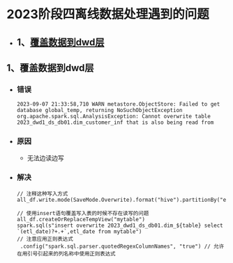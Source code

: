 # 2023阶段四离线数据处理遇到的问题

- ## 1、[覆盖数据到dwd层](#OverwriteDwd)





## 1、<a id="OverwriteDwd">覆盖数据到dwd层</a>

- ### 错误

  ```
  2023-09-07 21:33:58,710 WARN metastore.ObjectStore: Failed to get database global_temp, returning NoSuchObjectException
  org.apache.spark.sql.AnalysisException: Cannot overwrite table 2023_dwd1_ds_db01.dim_customer_inf that is also being read from
  ```

- ### 原因

  - 无法边读边写

- ### 解决

  ```
  // 注释这种写入方式
  all_df.write.mode(SaveMode.Overwrite).format("hive").partitionBy("etl_date").saveAsTable(s"2023_dwd1_ds_db01.dim_${table}") 
  
  // 使用insert语句覆盖写入表的时候不存在读写的问题
  all_df.createOrReplaceTempView("mytable")
  spark.sql(s"insert overwrite 2023_dwd1_ds_db01.dim_${table} select `(etl_date)?+.+`,etl_date from mytable")
  // 注意应用正则表达式
   .config("spark.sql.parser.quotedRegexColumnNames", "true") // 允许在用引号引起来的列名称中使用正则表达式
  ```

  